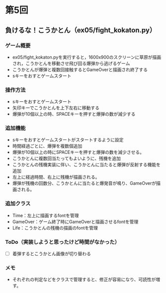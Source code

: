 # 第5回
## 負けるな！こうかとん（ex05/fight_kokaton.py）
### ゲーム概要
- ex05/fight_kokaton.pyを実行すると，1600x900のスクリーンに草原が描画され，こうかとんを移動させ飛び回る爆弾から逃げるゲーム
- こうかとんが爆弾と複数回接触するとGameOverと描画され終了する
- sキーをおすとゲームスタート
### 操作方法
- sキーをおすとゲームスタート
- 矢印キーでこうかとんを上下左右に移動する
- 爆弾が10個以上の時、SPACEキーを押すと爆弾の数が減少する
### 追加機能
- sキーをおすとゲームスタートがスタートするように設定
- 時間経過ごとに、爆弾を複数個追加
- 爆弾が10個以上の時にSPACEキーを押すと爆弾の数を減少させる。
- こうかとんに複数回当たってもよいように、残機を追加
- こうかとんの残機実装に伴い、こうかとんに当たると爆弾が反射する機能を追加
- 左上に経過時間、右上に残機が描画される。
- 爆弾が残機の回数分、こうかとんに当たると爆発音が鳴り、GameOverが描画される。

### 追加クラス
- Time：左上に描画するfontを管理
- GameOver：ゲーム終了時にGameOverと描画させるfontを管理
- Life：こうかとんの残機の描画のfontを管理
### ToDo（実装しようと思ったけど時間がなかった）
- [ ] 着弾するとこうかとん画像が切り替わる
### メモ
- それぞれの判定などをクラスで管理すると、修正が容易になり、可読性が増す。